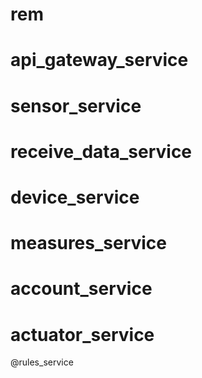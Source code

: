 # rem

# api_gateway_service
# sensor_service
# receive_data_service
# device_service
# measures_service
# account_service
# actuator_service
@rules_service

